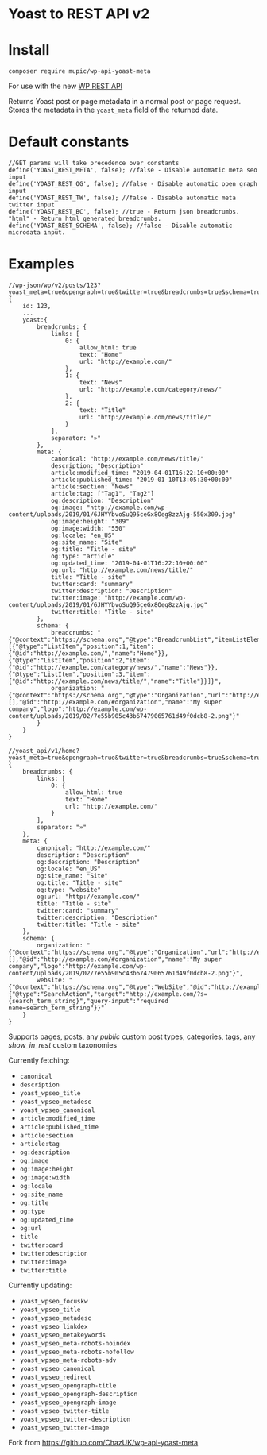 
# Yoast to REST API v2

# Install

```
composer require mupic/wp-api-yoast-meta
```

For use with the new [WP REST API](http://v2.wp-api.org/)

Returns Yoast post or page metadata in a normal post or page request. Stores the metadata in the `yoast_meta` field of the returned data.

# Default constants
```
//GET params will take precedence over constants
define('YOAST_REST_META', false); //false - Disable automatic meta seo input
define('YOAST_REST_OG', false); //false - Disable automatic open graph input
define('YOAST_REST_TW', false); //false - Disable automatic meta twitter input
define('YOAST_REST_BC', false); //true - Return json breadcrumbs. "html" - Return html generated breadcrumbs.
define('YOAST_REST_SCHEMA', false); //false - Disable automatic microdata input.
```

# Examples
```
//wp-json/wp/v2/posts/123?yoast_meta=true&opengraph=true&twitter=true&breadcrumbs=true&schema=true
{
	id: 123,
	...
	yoast:{
		breadcrumbs: {
			links: [
				0: {
					allow_html: true
					text: "Home"
					url: "http://example.com/"
				},
				1: {
					text: "News"
					url: "http://example.com/category/news/"
				},
				2: {
					text: "Title"
					url: "http://example.com/news/title/"
				}
			],
			separator: "»"
		},
		meta: {
			canonical: "http://example.com/news/title/"
			description: "Description"
			article:modified_time: "2019-04-01T16:22:10+00:00"
			article:published_time: "2019-01-10T13:05:30+00:00"
			article:section: "News"
			article:tag: ["Tag1", "Tag2"]
			og:description: "Description"
			og:image: "http://example.com/wp-content/uploads/2019/01/6JHYYbvoSuQ95ceGx8Oeg8zzAjg-550x309.jpg"
			og:image:height: "309"
			og:image:width: "550"
			og:locale: "en_US"
			og:site_name: "Site"
			og:title: "Title - site"
			og:type: "article"
			og:updated_time: "2019-04-01T16:22:10+00:00"
			og:url: "http://example.com/news/title/"
			title: "Title - site"
			twitter:card: "summary"
			twitter:description: "Description"
			twitter:image: "http://example.com/wp-content/uploads/2019/01/6JHYYbvoSuQ95ceGx8Oeg8zzAjg.jpg"
			twitter:title: "Title - site"
		},
		schema: {
			breadcrumbs: "{"@context":"https://schema.org","@type":"BreadcrumbList","itemListElement":[{"@type":"ListItem","position":1,"item":{"@id":"http://example.com/","name":"Home"}},{"@type":"ListItem","position":2,"item":{"@id":"http://example.com/category/news/","name":"News"}},{"@type":"ListItem","position":3,"item":{"@id":"http://example.com/news/title/","name":"Title"}}]}",
			organization: "{"@context":"https://schema.org","@type":"Organization","url":"http://example.com/","sameAs":[],"@id":"http://example.com/#organization","name":"My super company","logo":"http://example.com/wp-content/uploads/2019/02/7e55b905c43b67479065761d49f0dcb8-2.png"}"
		}
	}
}
```

```
//yoast_api/v1/home?yoast_meta=true&opengraph=true&twitter=true&breadcrumbs=true&schema=true
{
	breadcrumbs: {
		links: [
			0: {
				allow_html: true
				text: "Home"
				url: "http://example.com/"
			}
		],
		separator: "»"
	},
	meta: {
		canonical: "http://example.com/"
		description: "Description"
		og:description: "Description"
		og:locale: "en_US"
		og:site_name: "Site"
		og:title: "Title - site"
		og:type: "website"
		og:url: "http://example.com/"
		title: "Title - site"
		twitter:card: "summary"
		twitter:description: "Description"
		twitter:title: "Title - site"
	},
	schema: {
		organization: "{"@context":"https://schema.org","@type":"Organization","url":"http://example.com/","sameAs":[],"@id":"http://example.com/#organization","name":"My super company","logo":"http://example.com/wp-content/uploads/2019/02/7e55b905c43b67479065761d49f0dcb8-2.png"}",
		website: "{"@context":"https://schema.org","@type":"WebSite","@id":"http://example.com/#website","url":"http://example.com/","name":"SiteName","potentialAction":{"@type":"SearchAction","target":"http://example.com/?s={search_term_string}","query-input":"required name=search_term_string"}}"
	}
}
```

Supports pages, posts, any *public* custom post types, categories, tags, any *show_in_rest* custom taxonomies

Currently fetching:

- `canonical`
- `description`
- `yoast_wpseo_title`
- `yoast_wpseo_metadesc`
- `yoast_wpseo_canonical`
- `article:modified_time`
- `article:published_time`
- `article:section`
- `article:tag`
- `og:description`
- `og:image`
- `og:image:height`
- `og:image:width`
- `og:locale`
- `og:site_name`
- `og:title`
- `og:type`
- `og:updated_time`
- `og:url`
- `title`
- `twitter:card`
- `twitter:description`
- `twitter:image`
- `twitter:title`

Currently updating:

- `yoast_wpseo_focuskw`
- `yoast_wpseo_title`
- `yoast_wpseo_metadesc`
- `yoast_wpseo_linkdex`
- `yoast_wpseo_metakeywords`
- `yoast_wpseo_meta-robots-noindex`
- `yoast_wpseo_meta-robots-nofollow`
- `yoast_wpseo_meta-robots-adv`
- `yoast_wpseo_canonical`
- `yoast_wpseo_redirect`
- `yoast_wpseo_opengraph-title`
- `yoast_wpseo_opengraph-description`
- `yoast_wpseo_opengraph-image`
- `yoast_wpseo_twitter-title`
- `yoast_wpseo_twitter-description`
- `yoast_wpseo_twitter-image`

Fork from https://github.com/ChazUK/wp-api-yoast-meta